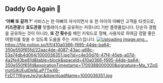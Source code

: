## Daddy Go Again 👋
**‘아빠 또 갈까 ?’** 서비스는 한 아빠의 자식이면서 또 한 아이의 아빠인 고객을 타겟으로, **키즈관광**과 **효도관광** 핫플레이스를 공유하는 커뮤니티 기반 플랫폼입니다. 단순히 경험을 공유하는 것이 아니라, **또 간 횟수**를 메인 키워드로 정해, 사용자로 하여금 정말 좋은 여행지를 찾을 수 있도록 도움을 주는 서비스입니다.
[![Uploading image.png…]()](https://file.notion.so/f/f/410a0366-f695-44de-ba64-350e550f65fd/22aac4de-4087-43ac-a68c-53a74db4d064/1000036351.jpg?id=c4e30d76-47f4-45eb-a07d-4a2fe43be81d&table=block&spaceId=410a0366-f695-44de-ba64-350e550f65fd&expirationTimestamp=1709388000000&signature=Ma_YZpSmztGAUEutDkNLaP7TwX6-FzDTTf6gyeJw2gc&downloadName=1000036351.jpg)https://file.notion.so/f/f/410a0366-f695-44de-ba64-350e550f65fd/22aac4de-4087-43ac-a68c-53a74db4d064/1000036351.jpg?id=c4e30d76-47f4-45eb-a07d-4a2fe43be81d&table=block&spaceId=410a0366-f695-44de-ba64-350e550f65fd&expirationTimestamp=1709388000000&signature=Ma_YZpSmztGAUEutDkNLaP7TwX6-FzDTTf6gyeJw2gc&downloadName=1000036351.jpg


